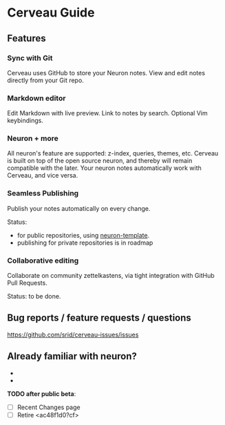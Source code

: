 # Cerveau Guide

## Features

### Sync with Git
Cerveau uses GitHub to store your Neuron notes. View and edit notes directly from your Git repo.

### Markdown editor
Edit Markdown with live preview. Link to notes by search. Optional Vim keybindings.

### Neuron + more
All neuron's feature are supported: z-index, queries, themes, etc. Cerveau is built on top of the open source neuron, and thereby will remain compatible with the later. Your neuron notes automatically work with Cerveau, and vice versa.

### Seamless Publishing
Publish your notes automatically on every change. 

Status: 
- for public repositories, using [neuron-template](https://github.com/srid/neuron-template).
- publishing for private repositories is in roadmap

### Collaborative editing
Collaborate on community zettelkastens, via tight integration with GitHub Pull Requests.

Status: to be done.

## Bug reports / feature requests / questions

<https://github.com/srid/cerveau-issues/issues>

## Already familiar with neuron?
- <neuron-diff>
- <known-issues>

**TODO after public beta**:
- [ ] Recent Changes page
- [ ] Retire <ac48f1d0?cf>

